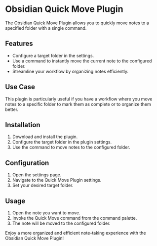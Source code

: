 # Obsidian Quick Move Plugin

The Obsidian Quick Move Plugin allows you to quickly move notes to a specified folder with a single command. 

## Features

- Configure a target folder in the settings.
- Use a command to instantly move the current note to the configured folder.
- Streamline your workflow by organizing notes efficiently.

## Use Case

This plugin is particularly useful if you have a workflow where you move notes to a specific folder to mark them as complete or to organize them better.

## Installation

1. Download and install the plugin.
2. Configure the target folder in the plugin settings.
3. Use the command to move notes to the configured folder.

## Configuration

1. Open the settings page.
2. Navigate to the Quick Move Plugin settings.
3. Set your desired target folder.

## Usage

1. Open the note you want to move.
2. Invoke the Quick Move command from the command palette.
3. The note will be moved to the configured folder.

Enjoy a more organized and efficient note-taking experience with the Obsidian Quick Move Plugin!